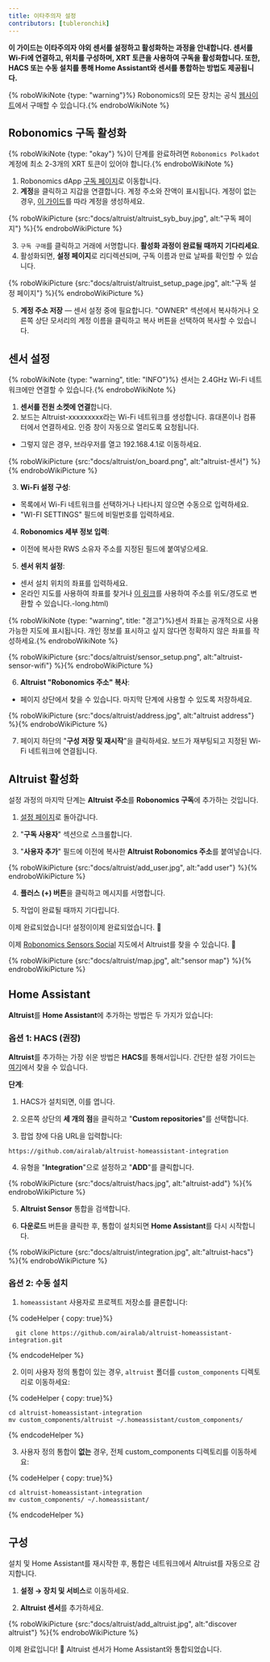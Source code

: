 ```yaml
---
title: 이타주의자 설정
contributors: [tubleronchik]
---
```


**이 가이드는 이타주의자 야외 센서를 설정하고 활성화하는 과정을 안내합니다. 센서를 Wi-Fi에 연결하고, 위치를 구성하며, XRT 토큰을 사용하여 구독을 활성화합니다. 또한, HACS 또는 수동 설치를 통해 Home Assistant와 센서를 통합하는 방법도 제공됩니다.**

{% roboWikiNote {type: "warning"}%} Robonomics의 모든 장치는 공식 [웹사이트](https://robonomics.network/devices/)에서 구매할 수 있습니다.{% endroboWikiNote %}

## Robonomics 구독 활성화

{% roboWikiNote {type: "okay"} %}이 단계를 완료하려면 `Robonomics Polkadot` 계정에 최소 2-3개의 XRT 토큰이 있어야 합니다.{% endroboWikiNote %}

1) Robonomics dApp [구독 페이지](https://robonomics.app/#/rws-buy)로 이동합니다.
2) **계정**을 클릭하고 지갑을 연결합니다. 계정 주소와 잔액이 표시됩니다.
계정이 없는 경우, [이 가이드](https://wiki.robonomics.network/docs/create-account-in-dapp/)를 따라 계정을 생성하세요.

{% roboWikiPicture {src:"docs/altruist/altruist_syb_buy.jpg", alt:"구독 페이지"} %}{% endroboWikiPicture %}

3) `구독 구매`를 클릭하고 거래에 서명합니다. **활성화 과정이 완료될 때까지 기다리세요**.
4) 활성화되면, **설정 페이지**로 리디렉션되며, 구독 이름과 만료 날짜를 확인할 수 있습니다.

{% roboWikiPicture {src:"docs/altruist/altruist_setup_page.jpg", alt:"구독 설정 페이지"} %}{% endroboWikiPicture %}

5) **계정 주소 저장** — 센서 설정 중에 필요합니다. "OWNER" 섹션에서 복사하거나 오른쪽 상단 모서리의 계정 이름을 클릭하고 복사 버튼을 선택하여 복사할 수 있습니다.

## 센서 설정

{% roboWikiNote {type: "warning", title: "INFO"}%} 센서는 2.4GHz Wi-Fi 네트워크에만 연결할 수 있습니다.{% endroboWikiNote %}

1) **센서를 전원 소켓에 연결**합니다.
2) 보드는 Altruist-xxxxxxxxx라는 Wi-Fi 네트워크를 생성합니다. 휴대폰이나 컴퓨터에서 연결하세요. 인증 창이 자동으로 열리도록 요청됩니다.
- 그렇지 않은 경우, 브라우저를 열고 192.168.4.1로 이동하세요.

{% roboWikiPicture {src:"docs/altruist/on_board.png", alt:"altruist-센서"} %}{% endroboWikiPicture %}

3) **Wi-Fi 설정 구성**:
- 목록에서 Wi-Fi 네트워크를 선택하거나 나타나지 않으면 수동으로 입력하세요.
- "WI-FI SETTINGS" 필드에 비밀번호를 입력하세요.

4) **Robonomics 세부 정보 입력**:
- 이전에 복사한 RWS 소유자 주소를 지정된 필드에 붙여넣으세요.

5) **센서 위치 설정**:
- 센서 설치 위치의 좌표를 입력하세요.
- 온라인 지도를 사용하여 좌표를 찾거나 [이 링크](https://www.latlong.net/convert-address-to-lat)를 사용하여 주소를 위도/경도로 변환할 수 있습니다.-long.html)

{% roboWikiNote {type: "warning", title: "경고"}%}센서 좌표는 공개적으로 사용 가능한 지도에 표시됩니다. 개인 정보를 표시하고 싶지 않다면 정확하지 않은 좌표를 작성하세요.{% endroboWikiNote %}

{% roboWikiPicture {src:"docs/altruist/sensor_setup.png", alt:"altruist-sensor-wifi"} %}{% endroboWikiPicture %}

6) **Altruist "Robonomics 주소" 복사**:
- 페이지 상단에서 찾을 수 있습니다. 마지막 단계에 사용할 수 있도록 저장하세요.

{% roboWikiPicture {src:"docs/altruist/address.jpg", alt:"altruist address"} %}{% endroboWikiPicture %}

7) 페이지 하단의 "**구성 저장 및 재시작**"을 클릭하세요. 보드가 재부팅되고 지정된 Wi-Fi 네트워크에 연결됩니다.

## Altruist 활성화
설정 과정의 마지막 단계는 **Altruist 주소**를 **Robonomics 구독**에 추가하는 것입니다.

1) [설정 페이지](https://robonomics.app/#/rws-setup)로 돌아갑니다.

2) "**구독 사용자**" 섹션으로 스크롤합니다.

3) "**사용자 추가**" 필드에 이전에 복사한 **Altruist Robonomics 주소**를 붙여넣습니다.

{% roboWikiPicture {src:"docs/altruist/add_user.jpg", alt:"add user"} %}{% endroboWikiPicture %}

4) **플러스 (+) 버튼**을 클릭하고 메시지를 서명합니다.

5) 작업이 완료될 때까지 기다립니다.

이제 완료되었습니다! 설정이이제 완료되었습니다. 🎉

이제 [Robonomics Sensors Social](https://sensors.social/#) 지도에서 Altruist를 찾을 수 있습니다. 🚀

{% roboWikiPicture {src:"docs/altruist/map.jpg", alt:"sensor map"} %}{% endroboWikiPicture %}

## Home Assistant

**Altruist**를 **Home Assistant**에 추가하는 방법은 두 가지가 있습니다:

### 옵션 1: HACS (권장)

**Altruist**를 추가하는 가장 쉬운 방법은 **HACS**를 통해서입니다. 간단한 설정 가이드는 [여기](https://hacs.xyz/docs/use/)에서 찾을 수 있습니다.

**단계**:
1) HACS가 설치되면, 이를 엽니다.

2) 오른쪽 상단의 **세 개의 점**을 클릭하고 "**Custom repositories**"를 선택합니다.

3) 팝업 창에 다음 URL을 입력합니다:

```
https://github.com/airalab/altruist-homeassistant-integration
```
4) 유형을 "**Integration**"으로 설정하고 "**ADD**"를 클릭합니다.

{% roboWikiPicture {src:"docs/altruist/hacs.jpg", alt:"altruist-add"} %}{% endroboWikiPicture %}

5) **Altruist Sensor** 통합을 검색합니다.

6) **다운로드** 버튼을 클릭한 후, 통합이 설치되면 **Home Assistant**를 다시 시작합니다.

{% roboWikiPicture {src:"docs/altruist/integration.jpg", alt:"altruist-hacs"} %}{% endroboWikiPicture %}

### 옵션 2: 수동 설치

1) `homeassistant` 사용자로 프로젝트 저장소를 클론합니다:

{% codeHelper { copy: true}%}

```shell
  git clone https://github.com/airalab/altruist-homeassistant-integration.git
```

{% endcodeHelper %}

2) 이미 사용자 정의 통합이 있는 경우, `altruist` 폴더를 `custom_components` 디렉토리로 이동하세요:

{% codeHelper { copy: true}%}

```
cd altruist-homeassistant-integration
mv custom_components/altruist ~/.homeassistant/custom_components/
```

{% endcodeHelper %}

3) 사용자 정의 통합이 **없는** 경우, 전체 custom_components 디렉토리를 이동하세요:

{% codeHelper { copy: true}%}

 ```
cd altruist-homeassistant-integration
mv custom_components/ ~/.homeassistant/
```

{% endcodeHelper %}

## 구성

설치 및 Home Assistant를 재시작한 후, 통합은 네트워크에서 Altruist를 자동으로 감지합니다.

1) **설정 → 장치 및 서비스**로 이동하세요.

2) **Altruist 센서**를 추가하세요.

{% roboWikiPicture {src:"docs/altruist/add_altruist.jpg", alt:"discover altruist"} %}{% endroboWikiPicture %}

이제 완료입니다! 🚀 Altruist 센서가 Home Assistant와 통합되었습니다.